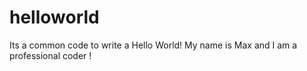 # helloworld
Its a common code to write a Hello World!
My name is Max and I am a professional coder !
